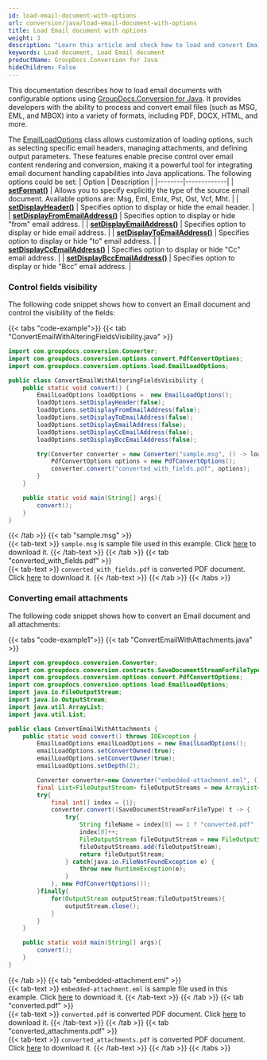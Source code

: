 ```yaml
---
id: load-email-document-with-options
url: conversion/java/load-email-document-with-options
title: Load Email document with options
weight: 3
description: "Learn this article and check how to load and convert Email documents with advanced options using GroupDocs.Conversion for Java API."
keywords: Load document, Load Email document
productName: GroupDocs.Conversion for Java
hideChildren: False
---
```

This documentation describes how to load email documents with configurable options using [GroupDocs.Conversion for Java](https://products.groupdocs.com/conversion/java/). It provides developers with the ability to process and convert email files (such as MSG, EML, and MBOX) into a variety of formats, including PDF, DOCX, HTML, and more.

The [EmailLoadOptions](https://reference.groupdocs.com/java/conversion/com.groupdocs.conversion.options.load/EmailLoadOptions) class allows customization of loading options, such as selecting specific email headers, managing attachments, and defining output parameters. These features enable precise control over email content rendering and conversion, making it a powerful tool for integrating email document handling capabilities into Java applications. The following options could be set:
| Option | Description |
|--------|-------------|
| [**setFormat()**](https://reference.groupdocs.com/java/conversion/com.groupdocs.conversion.options.load/EmailLoadOptions#setFormat(com.groupdocs.conversion.filetypes.EmailFileType)) | Allows you to specify explicitly the type of the source email document. Available options are: Msg, Eml, Emlx, Pst, Ost, Vcf, Mht. |
| [**setDisplayHeader()**](https://reference.groupdocs.com/java/conversion/com.groupdocs.conversion.options.load/EmailLoadOptions#setDisplayHeader(boolean)) | Specifies option to display or hide the email header. |
| [**setDisplayFromEmailAddress()**](https://reference.groupdocs.com/java/conversion/com.groupdocs.conversion.options.load/EmailLoadOptions#setDisplayFromEmailAddress(boolean)) | Specifies option to display or hide "from" email address. |
| [**setDisplayEmailAddress()**](https://reference.groupdocs.com/java/conversion/com.groupdocs.conversion.options.load/EmailLoadOptions#setDisplayEmailAddress(boolean)) | Specifies option to display or hide email address. |
| [**setDisplayToEmailAddress()**](https://reference.groupdocs.com/java/conversion/com.groupdocs.conversion.options.load/EmailLoadOptions#setDisplayToEmailAddress(boolean)) | Specifies option to display or hide "to" email address. |
| [**setDisplayCcEmailAddress()**](https://reference.groupdocs.com/java/conversion/com.groupdocs.conversion.options.load/EmailLoadOptions#setDisplayCcEmailAddress(boolean)) | Specifies option to display or hide "Cc" email address. |
| [**setDisplayBccEmailAddress()**](https://reference.groupdocs.com/java/conversion/com.groupdocs.conversion.options.load/EmailLoadOptions#setDisplayBccEmailAddress(boolean)) | Specifies option to display or hide "Bcc" email address. |

### Control fields visibility

The following code snippet shows how to convert an Email document and control the visibility of the fields:

{{< tabs "code-example">}}
{{< tab "ConvertEmailWithAlteringFieldsVisibility.java" >}}  
```java
import com.groupdocs.conversion.Converter;
import com.groupdocs.conversion.options.convert.PdfConvertOptions;
import com.groupdocs.conversion.options.load.EmailLoadOptions;

public class ConvertEmailWithAlteringFieldsVisibility {
    public static void convert() {
        EmailLoadOptions loadOptions =  new EmailLoadOptions();
        loadOptions.setDisplayHeader(false);
        loadOptions.setDisplayFromEmailAddress(false);
        loadOptions.setDisplayToEmailAddress(false);
        loadOptions.setDisplayEmailAddress(false);
        loadOptions.setDisplayCcEmailAddress(false);
        loadOptions.setDisplayBccEmailAddress(false);

        try(Converter converter = new Converter("sample.msg", () -> loadOptions)) {
            PdfConvertOptions options = new PdfConvertOptions();
            converter.convert("converted_with_fields.pdf", options);
        }
    }

    public static void main(String[] args){
        convert();
    }
}
```
{{< /tab >}}
{{< tab "sample.msg" >}}  
{{< tab-text >}}
`sample.msg` is sample file used in this example. Click [here](/conversion/java/_sample_files/developer-guide/loading-documents/load-email-document-with-options/sample.msg) to download it.
{{< /tab-text >}}
{{< /tab >}}
{{< tab "converted_with_fields.pdf" >}}  
{{< tab-text >}}
`converted_with_fields.pdf` is converted PDF document. Click [here](/conversion/java/_sample_files/developer-guide/loading-documents/load-email-document-with-options/converted_with_fields.pdf) to download it.
{{< /tab-text >}}
{{< /tab >}}
{{< /tabs >}}

### Converting email attachments

The following code snippet shows how to convert an Email document and all attachments:

{{< tabs "code-example1">}}
{{< tab "ConvertEmailWithAttachments.java" >}}  
```java
import com.groupdocs.conversion.Converter;
import com.groupdocs.conversion.contracts.SaveDocumentStreamForFileType;
import com.groupdocs.conversion.options.convert.PdfConvertOptions;
import com.groupdocs.conversion.options.load.EmailLoadOptions;
import java.io.FileOutputStream;
import java.io.OutputStream;
import java.util.ArrayList;
import java.util.List;

public class ConvertEmailWithAttachments {
    public static void convert() throws IOException {
        EmailLoadOptions emailLoadOptions = new EmailLoadOptions();
        emailLoadOptions.setConvertOwned(true);
        emailLoadOptions.setConvertOwner(true);
        emailLoadOptions.setDepth(2);

        Converter converter=new Converter("embedded-attachment.eml", () ->emailLoadOptions);
        final List<FileOutputStream> fileOutputStreams = new ArrayList<>();
        try{
            final int[] index = {1};
            converter.convert((SaveDocumentStreamForFileType) t -> {
                try{
                    String fileName = index[0] == 1 ? "converted.pdf" : "converted-attachment-"+(index[0] - 1) +".pdf";
                    index[0]++;
                    FileOutputStream fileOutputStream = new FileOutputStream(fileName);
                    fileOutputStreams.add(fileOutputStream);
                    return fileOutputStream;
                } catch(java.io.FileNotFoundException e) {
                    throw new RuntimeException(e);
                }
            }, new PdfConvertOptions());
        }finally{
            for(OutputStream outputStream:fileOutputStreams){
                outputStream.close();
            }
        }
    }

    public static void main(String[] args){
        convert();
    }
}
```
{{< /tab >}}
{{< tab "embedded-attachment.eml" >}}  
{{< tab-text >}}
`embedded-attachment.eml` is sample file used in this example. Click [here](/conversion/java/_sample_files/developer-guide/loading-documents/load-email-document-with-options/embedded-attachment.eml) to download it.
{{< /tab-text >}}
{{< /tab >}}
{{< tab "converted.pdf" >}}  
{{< tab-text >}}
`converted.pdf` is converted PDF document. Click [here](/conversion/java/_sample_files/developer-guide/loading-documents/load-email-document-with-options/converted.pdf) to download it.
{{< /tab-text >}}
{{< /tab >}}
{{< tab "converted_attachments.pdf" >}}  
{{< tab-text >}}
`converted_attachments.pdf` is converted PDF document. Click [here](/conversion/java/_sample_files/developer-guide/loading-documents/load-email-document-with-options/converted-attachment-1.pdf) to download it.
{{< /tab-text >}}
{{< /tab >}}
{{< /tabs >}}

